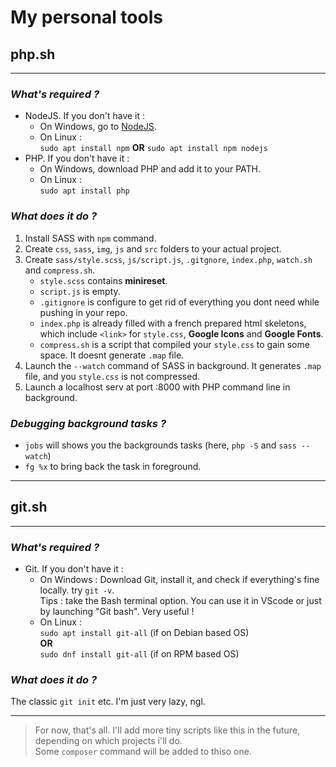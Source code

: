 # **My personal tools**

## **php.sh**
***

### *What's required ?*
* NodeJS. If you don't have it : <br>
    * On Windows, go to [NodeJS](https://nodejs.org/en "Google search").
    * On Linux : <br>
        `sudo apt install npm` **OR** `sudo apt install npm nodejs`
* PHP. If you don't have it : <br>
    * On Windows, download PHP and add it to your PATH.
    * On Linux : <br>
        `sudo apt install php`

### *What does it do ?*
1. Install SASS with `npm` command.
2. Create `css`, `sass`, `img`, `js` and `src` folders to your actual project.
3. Create `sass/style.scss`, `js/script.js`, `.gitgnore`, `index.php`, `watch.sh` and `compress.sh`.
    * `style.scss` contains **minireset**.
    * `script.js` is empty.
    * `.gitignore` is configure to get rid of everything you dont need while pushing in your repo.
    * `index.php` is already filled with a french prepared html skeletons, which include `<link>` for `style.css`, **Google Icons** and **Google Fonts**.
    * `compress.sh` is a script that compiled your `style.css` to gain some space. It doesnt generate `.map` file.
4. Launch the `--watch` command of SASS in background. It generates `.map` file, and you `style.css` is not compressed.
5. Launch a localhost serv at port :8000 with PHP command line in background.

### *Debugging background tasks ?*
* `jobs` will shows you the backgrounds tasks (here, `php -S` and `sass --watch`)
* `fg %x` to bring back the task in foreground.

***

## **git.sh**
***

### *What's required ?*
* Git. If you don't have it : <br>
    * On Windows : Download Git, install it, and check if everything's fine locally. try `git -v`. <br>
    Tips : take the Bash terminal option. You can use it in VScode or just by launching "Git bash". Very useful !
    * On Linux : <br>
        `sudo apt install git-all` (if on Debian based OS) <br>
        **OR** <br>
        `sudo dnf install git-all` (if on RPM based OS)

### *What does it do ?*
The classic `git init` etc. I'm just very lazy, ngl.

***
> For now, that's all. I'll add more tiny scripts like this in the future, depending on which projects i'll do. <br>
Some `composer` command will be added to thiso one.